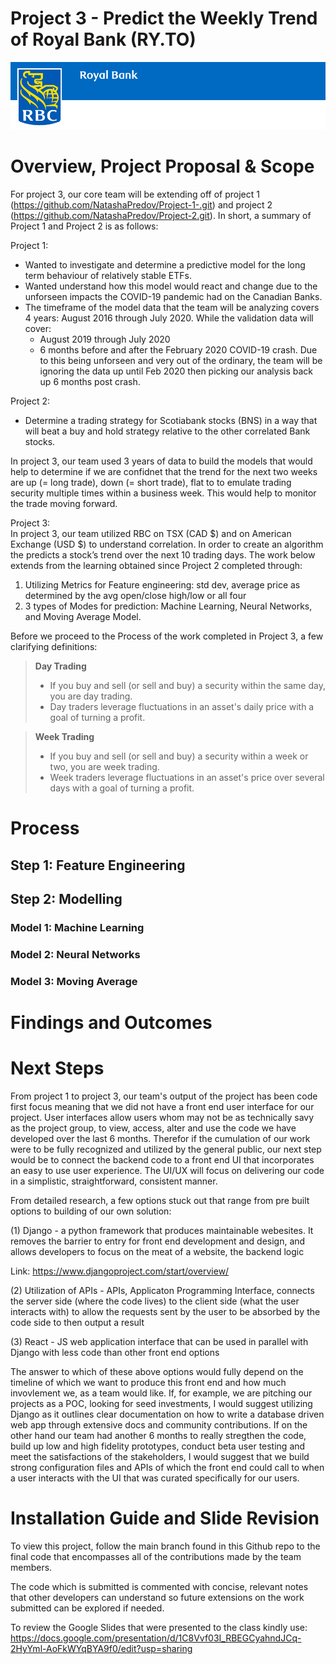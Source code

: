 # Project 3 - Predict the Weekly Trend of Royal Bank (RY.TO)
![RBC Banner Image](Images/00_RBC_Banner.png)

# Overview, Project Proposal & Scope

For project 3, our core team will be extending off of project 1 (https://github.com/NatashaPredov/Project-1-.git) and project 2 (https://github.com/NatashaPredov/Project-2.git). In short, a summary of Project 1 and Project 2 is as follows:

  Project 1: 
  
- Wanted to investigate and determine a predictive model for the long term behaviour of relatively stable ETFs.
- Wanted understand how this model would react and change due to the unforseen impacts the COVID-19 pandemic had on the Canadian Banks.
-  The timeframe of the model data that the team will be analyzing covers 4 years: August 2016 through July 2020. While the validation data will cover:      
    - August 2019 through July 2020 
    - 6 months before and after the February 2020 COVID-19 crash. Due to this being unforseen and very out of the ordinary, the team will be ignoring the data up until Feb 2020 then picking our analysis back up 6 months post crash.
  
  Project 2: 
  
- Determine a trading strategy for Scotiabank stocks (BNS) in a way that will beat a buy and hold strategy relative to the other correlated Bank stocks.

  
In project 3, our team used 3 years of data to build the models that would help to determine if we are confidnet that the trend for the next two weeks are up (= long trade), down (= short trade), flat to to emulate trading security multiple times within a business week. This would help to monitor the trade moving forward. 
  
Project 3:  
In project 3, our team utilized RBC on TSX (CAD $) and on American Exchange (USD $) to understand correlation. In order to create an algorithm the predicts a stock’s trend over the next 10 trading days. The work below extends from the learning obtained since Project 2 completed through: 

1. Utilizing Metrics for Feature engineering: std dev, average price as determined by the avg open/close high/low or all four
2. 3 types of Modes for prediction: Machine Learning, Neural Networks, and Moving Average Model.

Before we proceed to the Process of the work completed in Project 3, a few clarifying definitions: 

>**Day Trading** 
>- If you buy and sell (or sell and buy) a security within the same day, you are day trading.
>- Day traders leverage fluctuations in an asset's daily price with a goal of turning a profit.
     
>**Week Trading**
>- If you buy and sell (or sell and buy) a security within a week or two, you are week trading. 
>- Week traders leverage fluctuations in an asset's price over several days with a goal of turning a profit.



# Process
## Step 1: Feature Engineering
  
## Step 2: Modelling
### Model 1: Machine Learning
  
### Model 2: Neural Networks
  
### Model 3: Moving Average
  
# Findings and Outcomes

# Next Steps

From project 1 to project 3, our team's output of the project has been code first focus meaning that we did not have a front end user interface for our project. User interfaces allow users whom may not be as technically savy as the project group, to view, access, alter and use the code we have developed over the last 6 months. Therefor if the cumulation of our work were to be fully recognized and utilized by the general public, our next step would be to connect the backend code to a front end UI that incorporates an easy to use user experience. The UI/UX will focus on delivering our code in a simplistic, straightforward, consistent manner. 

From detailed research, a few options stuck out that range from pre built options to building of our own solution:

(1) Django - a python framework that produces maintainable webesites. It removes the barrier to entry for front end development and design, and allows developers to focus on the meat of a website, the backend logic

  Link: https://www.djangoproject.com/start/overview/
  
(2) Utilization of APIs - APIs, Applicaton Programming Interface, connects the server side (where the code lives) to the client side (what the user interacts with) to allow the requests sent by the user to be absorbed by the code side to then output a result

(3) React - JS web application interface that can be used in parallel with Django with less code than other front end options  

The answer to which of these above options would fully depend on the timeline of which we want to produce this front end and how much invovlement we, as a team would like. If, for example, we are pitching our projects as a POC, looking for seed investments, I would suggest utilizing Django as it outlines  clear documentation on how to write a database driven web app through extensive docs and community contributions. If on the other hand our team had another 6 months to really stregthen the code, build up low and high fidelity prototypes, conduct beta user testing and meet the satisfactions of the stakeholders, I would suggest that we build strong configuration files and APIs of which the front end could call to when a user interacts with the UI that was curated specifically for our users. 

# Installation Guide and Slide Revision

To view this project, follow the main branch found in this Github repo to the final code that encompasses all of the contributions made by the team members.

The code which is submitted is commented with concise, relevant notes that other developers can understand so future extensions on the work submitted can be explored if needed.

To review the Google Slides that were presented to the class kindly use: https://docs.google.com/presentation/d/1C8Vvf03I_RBEGCyahndJCq-2HyYml-AoFkWYqBYA9f0/edit?usp=sharing
